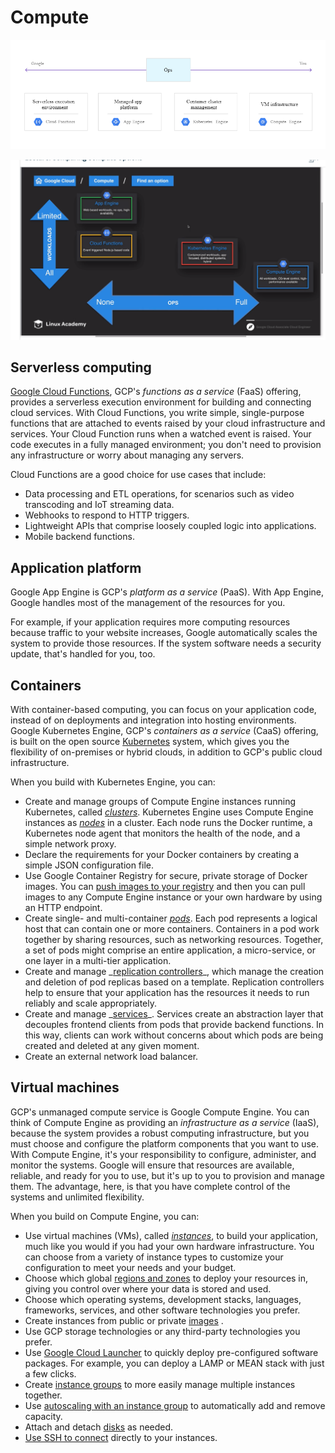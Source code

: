 # Compute

![](../../.gitbook/assets/image%20%2838%29.png)

![](../../.gitbook/assets/image%20%2831%29.png)

## Serverless computing

[Google Cloud Functions](https://cloud.google.com/functions/docs/concepts/overview), GCP's _functions as a service_ \(FaaS\) offering, provides a serverless execution environment for building and connecting cloud services. With Cloud Functions, you write simple, single-purpose functions that are attached to events raised by your cloud infrastructure and services. Your Cloud Function runs when a watched event is raised. Your code executes in a fully managed environment; you don't need to provision any infrastructure or worry about managing any servers.

Cloud Functions are a good choice for use cases that include:

* Data processing and ETL operations, for scenarios such as video transcoding and IoT streaming data.
* Webhooks to respond to HTTP triggers.
* Lightweight APIs that comprise loosely coupled logic into applications.
* Mobile backend functions.

## Application platform

Google App Engine is GCP's _platform as a service_ \(PaaS\). With App Engine, Google handles most of the management of the resources for you. 

For example, if your application requires more computing resources because traffic to your website increases, Google automatically scales the system to provide those resources. If the system software needs a security update, that's handled for you, too.

## Containers

With container-based computing, you can focus on your application code, instead of on deployments and integration into hosting environments. Google Kubernetes Engine, GCP's _containers as a service_ \(CaaS\) offering, is built on the open source [Kubernetes](https://kubernetes.io/docs/concepts/overview/what-is-kubernetes/) system, which gives you the flexibility of on-premises or hybrid clouds, in addition to GCP's public cloud infrastructure.

When you build with Kubernetes Engine, you can:

* Create and manage groups of Compute Engine instances running Kubernetes, called [_clusters_](https://cloud.google.com/kubernetes-engine/docs/concepts/cluster-architecture). Kubernetes Engine uses Compute Engine instances as [_nodes_](https://cloud.google.com/kubernetes-engine/docs/concepts/cluster-architecture#nodes) in a cluster. Each node runs the Docker runtime, a Kubernetes node agent that monitors the health of the node, and a simple network proxy.
* Declare the requirements for your Docker containers by creating a simple JSON configuration file.
* Use Google Container Registry for secure, private storage of Docker images. You can [push images to your registry](https://cloud.google.com/container-registry/docs/pushing-and-pulling) and then you can pull images to any Compute Engine instance or your own hardware by using an HTTP endpoint.
* Create single- and multi-container [_pods_](https://cloud.google.com/kubernetes-engine/docs/concepts/pod). Each pod represents a logical host that can contain one or more containers. Containers in a pod work together by sharing resources, such as networking resources. Together, a set of pods might comprise an entire application, a micro-service, or one layer in a multi-tier application.
* Create and manage \_[replication controllers](https://kubernetes.io/docs/concepts/workloads/controllers/replicationcontroller/)\_, which manage the creation and deletion of pod replicas based on a template. Replication controllers help to ensure that your application has the resources it needs to run reliably and scale appropriately.
* Create and manage \_[services](https://kubernetes.io/docs/concepts/services-networking/service/)\_. Services create an abstraction layer that decouples frontend clients from pods that provide backend functions. In this way, clients can work without concerns about which pods are being created and deleted at any given moment.
* Create an external network load balancer.

## Virtual machines

GCP's unmanaged compute service is Google Compute Engine. You can think of Compute Engine as providing an _infrastructure as a service_ \(IaaS\), because the system provides a robust computing infrastructure, but you must choose and configure the platform components that you want to use. With Compute Engine, it's your responsibility to configure, administer, and monitor the systems. Google will ensure that resources are available, reliable, and ready for you to use, but it's up to you to provision and manage them. The advantage, here, is that you have complete control of the systems and unlimited flexibility.

When you build on Compute Engine, you can:

* Use virtual machines \(VMs\), called [_instances_](https://cloud.google.com/compute/docs/instances), to build your application, much like you would if you had your own hardware infrastructure. You can choose from a variety of instance types to customize your configuration to meet your needs and your budget.
* Choose which global [regions and zones](https://cloud.google.com/compute/docs/zones) to deploy your resources in, giving you control over where your data is stored and used.
* Choose which operating systems, development stacks, languages, frameworks, services, and other software technologies you prefer.
* Create instances from public or private [images](https://cloud.google.com/compute/docs/images) .
* Use GCP storage technologies or any third-party technologies you prefer.
* Use [Google Cloud Launcher](https://cloud.google.com/launcher) to quickly deploy pre-configured software packages. For example, you can deploy a LAMP or MEAN stack with just a few clicks.
* Create [instance groups](https://cloud.google.com/compute/docs/instance-groups) to more easily manage multiple instances together.
* Use [autoscaling with an instance group](https://cloud.google.com/compute/docs/autoscaler) to automatically add and remove capacity.
* Attach and detach [disks](https://cloud.google.com/compute/docs/disks) as needed.
* [Use SSH to connect](https://cloud.google.com/compute/docs/instances/connecting-to-instance) directly to your instances.


